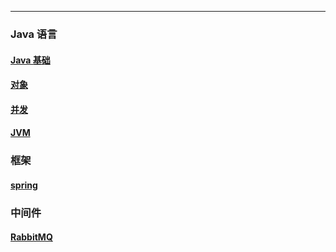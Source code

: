 
---

### Java 语言

#### [Java 基础](./dir/java/Java基础.md)
#### [对象](./dir/java/对象.md)
#### [并发](./dir/java/并发.md)
#### [JVM](./dir/java/jvm.md)

### 框架

#### [spring](./dir/框架/spring.md)

### 中间件

#### [RabbitMQ](./dir/middleware/rabbitmq.md)